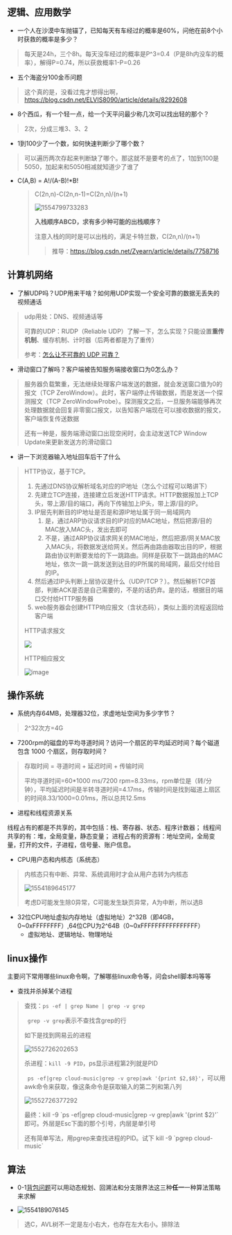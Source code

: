 ## 逻辑、应用数学

- 一个人在沙漠中车抛锚了，已知每天有车经过的概率是60%，问他在前8个小时获救的概率是多少？

> 每天是24h，三个8h。每天没车经过的概率是P^3=0.4（P是8h内没车的概率），解得P=0.74，所以获救概率1-P=0.26

- 五个海盗分100金币问题

> 这个真的是，没看过鬼才想得出啊，<https://blog.csdn.net/ELVIS8090/article/details/8292608>

- 8个西瓜，有一个轻一点，给一个天平问最少称几次可以找出轻的那个？

> 2次，分成三堆3、3、2

- 1到100少了一个数，如何快速判断少了哪个数？

> 可以遍历两次存起来判断缺了哪个。那这就不是要考的点了，1加到100是5050，加起来和5050相减就知道少了谁了

- C(A,B) = A!/(A-B)!*B!

  > C(2n,n)-C(2n,n-1)=C(2n,n)/(n+1) 
  >
  > ![1554799733283](assets/1554799733283.png)
  >
  > **入栈顺序ABCD，求有多少种可能的出栈顺序？**
  >
  > 注意入栈的同时是可以出栈的，满足卡特兰数，C(2n,n)/(n+1)
  >
  > > 推导：<https://blog.csdn.net/Zyearn/article/details/7758716>



## 计算机网络

- 了解UDP吗？UDP用来干啥？如何用UDP实现一个安全可靠的数据无丢失的视频通话

> udp用处：DNS、视频通话等
>
> 可靠的UDP：RUDP（Reliable UDP）了解一下，怎么实现？只能设置**重传机制**、缓存机制、计时器（后两者都是为了重传）
>
> 参考：[怎么让不可靠的 UDP 可靠？](https://infoq.cn/article/how-to-make-udp-reliable)

- 滑动窗口了解吗？客户端被告知服务端接收窗口为0怎么办？

> 服务器负载繁重，无法继续处理客户端发送的数据，就会发送窗口值为0的报文（TCP ZeroWindow）。此时，客户端停止传输数据，而是发送一个探测报文（TCP ZeroWindowProbe）。探测报文之后，一旦服务端能够再次处理数据就会回复非零窗口报文，以告知客户端现在可以接收数据的报文，客户端恢复传送数据
>
> 还有一种是，服务端滑动窗口出现空闲时，会主动发送TCP Window Update来更新发送方的滑动窗口

- 讲一下浏览器输入地址回车后干了什么

> HTTP协议，基于TCP。
>
> 1. 先通过DNS协议解析域名对应的IP地址（怎么个过程可以略讲下）
> 2. 先建立TCP连接，连接建立后发送HTTP请求。HTTP数据报加上TCP头，带上源/目的端口，再向下传输加上IP头，带上源/目的IP。
> 3. IP层先判断目的IP地址是否是和源IP地址属于同一局域网内
>    1. 是，通过ARP协议请求目的IP对应的MAC地址，然后把源/目的MAC放入MAC头，发出去即可
>    2. 不是，通过ARP协议请求网关的MAC地址，然后把源/网关MAC放入MAC头，将数据发送给网关。然后再由路由器取出目的IP，根据路由协议判断要发给的下一跳路由。同样是获取下一跳路由的MAC地址，依次一跳一跳发送到达目的IP所属的局域网，最后交付给目的IP。
> 4. 然后通过IP头判断上层协议是什么（UDP/TCP？）。然后解析TCP首部，判断ACK是否是自己需要的，不是的话扔弃。是的话，根据目的端口交付给HTTP服务器
> 5. web服务器会创建HTTP响应报文（含状态码），类似上面的流程返回给客户端
>
> HTTP请求报文
>
> ![](assets/5c94a9fa2a1fb.png)
>
> HTTP相应报文
>
> ![image](assets/5c94a9f8cf246.png)
>
> 

## 操作系统

- 系统内存64MB，处理器32位，求虚地址空间为多少字节？

> 2^32次方=4G

- 7200rpm的磁盘的平均寻道时间？访问一个扇区的平均延迟时间？每个磁道包含 1000 个扇区，则存取时间？

> 存取时间 = 寻道时间 + 延迟时间 + 传输时间
>
> 平均寻道时间=60*1000 ms/7200 rpm=8.33ms，rpm单位是（转/分钟），平均延迟时间是半转寻道时间=4.17ms，传输时间是找到磁道上扇区的时间8.33/1000=0.01ms，所以总共12.5ms

- 进程和线程资源关系

线程占有的都是不共享的，其中包括：栈、寄存器、状态、程序计数器；
线程间共享的有：堆，全局变量，静态变量；
进程占有的资源有：地址空间，全局变量，打开的文件，子进程，信号量、账户信息。

- CPU用户态和内核态（系统态）

> 内核态只有中断、异常、系统调用时才会从用户态转为内核态
>
> ![1554189645177](assets/1554189645177.png)
>
> 考虑D可能发生除0异常，C可能发生缺页异常，A为中断，所以选B

- 32位CPU地址虚拟内存地址（虚拟地址）2^32B（即4GB，0~0xFFFFFFFF）,64位CPU为2^64B（0~0xFFFFFFFFFFFFFFFF）
  - 虚拟地址、逻辑地址、物理地址

## linux操作

主要问下常用哪些linux命令啊，了解哪些linux命令等，问会shell脚本吗等等

- 查找并杀掉某个进程

> 查找：`ps -ef | grep Name | grep -v grep`
>
> ` grep -v grep`表示不查找含grep的行
>
> 如下是找到网易云的进程
>
> ![1552726202653](assets/1552726202653.png)
>
> 杀进程：`kill -9 PID`，ps显示进程第2列就是PID
>
> ` ps -ef|grep cloud-music|grep -v grep|awk '{print $2,$8}'`，可以用awk命令来获取，像这条命令是获取输入的第二列和第八列
>
> ![1552726377292](assets/1552726377292.png)
>
> 
>
> 最终：kill -9 \`ps -ef|grep cloud-music|grep -v grep|awk '{print $2}'\`  即可。外层是Esc下面的那个引号，内层是单引号
>
> 
>
> 还有简单写法，用pgrep来查找进程的PID。试下 kill -9 \`pgrep cloud-music\`  

## 算法

- 0-1[背包问题](https://www.baidu.com/s?wd=%E8%83%8C%E5%8C%85%E9%97%AE%E9%A2%98&tn=SE_PcZhidaonwhc_ngpagmjz&rsv_dl=gh_pc_zhidao)可以用动态规划、回溯法和分支限界法这三种**任一**一种算法策略来求解

- ![1554189076145](assets/1554189076145.png)

> 选C，AVL树不一定是左小右大，也存在左大右小。排除法